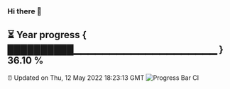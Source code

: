 ### Hi there 👋
⏳ Year progress { ██████████▁▁▁▁▁▁▁▁▁▁▁▁▁▁▁▁▁▁▁▁ } 36.10 %
---
⏰ Updated on Thu, 12 May 2022 18:23:13 GMT
![Progress Bar CI](https://github.com/liununu/liununu/workflows/Progress%20Bar%20CI/badge.svg)
